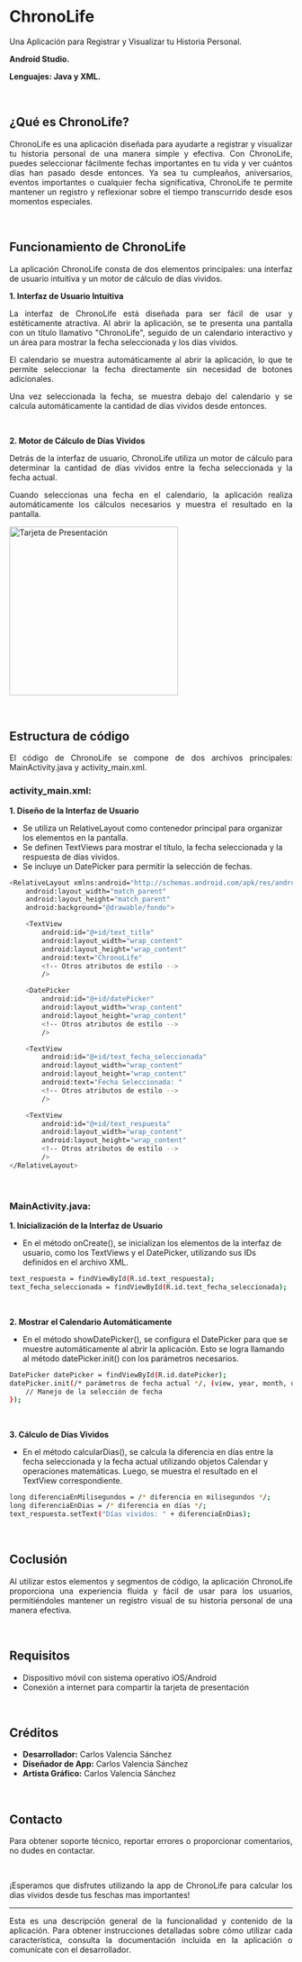 # ChronoLife
<p align="justify">Una Aplicación para Registrar y Visualizar tu Historia Personal.</p>
  <p> <strong>Android Studio.</strong></p>
  <p> <strong>Lenguajes: Java y XML.</strong></p>
        <p>&nbsp;</p>
        
 ## ¿Qué es ChronoLife?
  <p align="justify">ChronoLife es una aplicación diseñada para ayudarte a registrar y visualizar tu historia personal de una manera simple y efectiva. Con ChronoLife, puedes seleccionar fácilmente fechas importantes en tu vida y ver cuántos días han pasado desde entonces. Ya sea tu cumpleaños, aniversarios, eventos importantes o cualquier fecha significativa, ChronoLife te permite mantener un registro y reflexionar sobre el tiempo transcurrido desde esos momentos especiales.</p>
        <p>&nbsp;</p>
        
 ## Funcionamiento de ChronoLife
<p align="justify"> La aplicación ChronoLife consta de dos elementos principales: una interfaz de usuario intuitiva y un motor de cálculo de días vividos.</p>
<p align="justify"><strong>1. Interfaz de Usuario Intuitiva</strong></p>
        <p align="justify">La interfaz de ChronoLife está diseñada para ser fácil de usar y estéticamente atractiva. Al abrir la aplicación, se te presenta una pantalla con un título llamativo "ChronoLife", seguido de un calendario interactivo y un área para mostrar la fecha seleccionada y los días vividos.</p>
        <p align="justify">El calendario se muestra automáticamente al abrir la aplicación, lo que te permite seleccionar la fecha directamente sin necesidad de botones adicionales.</p>
        <p align="justify">Una vez seleccionada la fecha, se muestra debajo del calendario y se calcula automáticamente la cantidad de días vividos desde entonces.</p>

 <p>&nbsp;</p>
<p align="justify"><strong>2. Motor de Cálculo de Días Vividos</strong></p>
<p align="justify">Detrás de la interfaz de usuario, ChronoLife utiliza un motor de cálculo para determinar la cantidad de días vividos entre la fecha seleccionada y la fecha actual.</p>
<p align="justify">Cuando seleccionas una fecha en el calendario, la aplicación realiza automáticamente los cálculos necesarios y muestra el resultado en la pantalla.</p>
<img src="https://github.com/valen28030/ChronoLife/assets/167770750/8ce2c521-5df8-4a13-89be-b81689bc9568" alt="Tarjeta de Presentación" width="300">
<p>&nbsp;</p>
        
 ## Estructura de código
  <p align="justify">El código de ChronoLife se compone de dos archivos principales: MainActivity.java y activity_main.xml.</p>
  
### activity_main.xml:

**1. Diseño de la Interfaz de Usuario** 
   - Se utiliza un RelativeLayout como contenedor principal para organizar los elementos en la pantalla.
   - Se definen TextViews para mostrar el título, la fecha seleccionada y la respuesta de días vividos.
   - Se incluye un DatePicker para permitir la selección de fechas.
     
```sh
<RelativeLayout xmlns:android="http://schemas.android.com/apk/res/android"
    android:layout_width="match_parent"
    android:layout_height="match_parent"
    android:background="@drawable/fondo">

    <TextView
        android:id="@+id/text_title"
        android:layout_width="wrap_content"
        android:layout_height="wrap_content"
        android:text="ChronoLife"
        <!-- Otros atributos de estilo -->
        />

    <DatePicker
        android:id="@+id/datePicker"
        android:layout_width="wrap_content"
        android:layout_height="wrap_content"
        <!-- Otros atributos de estilo -->
        />

    <TextView
        android:id="@+id/text_fecha_seleccionada"
        android:layout_width="wrap_content"
        android:layout_height="wrap_content"
        android:text="Fecha Seleccionada: "
        <!-- Otros atributos de estilo -->
        />

    <TextView
        android:id="@+id/text_respuesta"
        android:layout_width="wrap_content"
        android:layout_height="wrap_content"
        <!-- Otros atributos de estilo -->
        />
</RelativeLayout>
```
<p>&nbsp;</p>

### MainActivity.java:

**1. Inicialización de la Interfaz de Usuario** 
   - En el método onCreate(), se inicializan los elementos de la interfaz de usuario, como los TextViews y el DatePicker, utilizando sus IDs definidos en el archivo XML.
     
```sh
text_respuesta = findViewById(R.id.text_respuesta);
text_fecha_seleccionada = findViewById(R.id.text_fecha_seleccionada);
```
<p>&nbsp;</p>

**2. Mostrar el Calendario Automáticamente** 
   - En el método showDatePicker(), se configura el DatePicker para que se muestre automáticamente al abrir la aplicación. Esto se logra llamando al método datePicker.init() con los parámetros necesarios.
     
```sh
DatePicker datePicker = findViewById(R.id.datePicker);
datePicker.init(/* parámetros de fecha actual */, (view, year, month, dayOfMonth) -> {
    // Manejo de la selección de fecha
});
```
<p>&nbsp;</p>

**3. Cálculo de Días Vividos** 
   - En el método calcularDias(), se calcula la diferencia en días entre la fecha seleccionada y la fecha actual utilizando objetos Calendar y operaciones matemáticas. Luego, se muestra el resultado en el TextView correspondiente.
     
```sh
long diferenciaEnMilisegundos = /* diferencia en milisegundos */;
long diferenciaEnDias = /* diferencia en días */;
text_respuesta.setText("Días vividos: " + diferenciaEnDias);
```   
<p>&nbsp;</p>

## Coclusión
  <p align="justify">Al utilizar estos elementos y segmentos de código, la aplicación ChronoLife proporciona una experiencia fluida y fácil de usar para los usuarios, permitiéndoles mantener un registro visual de su historia personal de una manera efectiva.</p>

&nbsp;
        
 ## Requisitos
  <ul>
            <li>Dispositivo móvil con sistema operativo iOS/Android</li>
            <li>Conexión a internet para compartir la tarjeta de presentación</li>
        </ul>
        <p>&nbsp;</p>
        
 ## Créditos
  <ul>
            <li><strong>Desarrollador:</strong> Carlos Valencia Sánchez</li>
            <li><strong>Diseñador de App:</strong> Carlos Valencia Sánchez</li>
            <li><strong>Artista Gráfico:</strong> Carlos Valencia Sánchez</li>
        </ul>
        <p>&nbsp;</p>
        
 ## Contacto
  <p align="justify">Para obtener soporte técnico, reportar errores o proporcionar comentarios, no dudes en contactar.</p>
        <p>&nbsp;</p>
<p align="justify">¡Esperamos que disfrutes utilizando la app de ChronoLife para calcular los dias vividos desde tus feschas mas importantes!</p>
        <hr>
        <p align="justify">Esta es una descripción general de la funcionalidad y contenido de la aplicación. Para obtener instrucciones detalladas sobre cómo utilizar cada característica, consulta la documentación incluida en la aplicación o comunícate con el desarrollador.</p>
</div>
